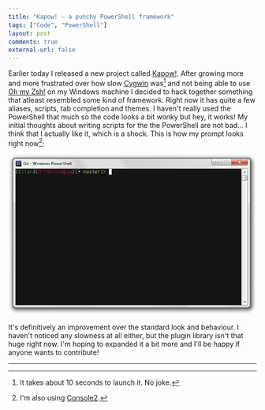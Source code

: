 ```yaml
---
title: "Kapow! – a punchy PowerShell framework"
tags: ["Code", "PowerShell"]
layout: post
comments: true
external-url: false
---
```


Earlier today I released a new project called [Kapow!](https://github.com/gummesson/kapow). After growing more and more frustrated over how slow [Cygwin](http://www.cygwin.com/) was[^20130826-1] and not being able to use [Oh my Zsh!](https://github.com/robbyrussell/oh-my-zsh) on my Windows machine I decided to hack together something that atleast resembled some kind of framework. Right now it has quite a few aliases, scripts, tab completion and themes. I haven't really used the PowerShell that much so the code looks a bit wonky but hey, it works! My initial thoughts about writing scripts for the the PowerShell are not bad... I think that I actually like it, which is a shock. This is how my prompt looks right now[^20130826-2]:

![Kapow! with the Punchy theme](/images/blog/2013-08-26-kapow-punchy-theme.png)

It's definitively an improvement over the standard look and behaviour. I haven't noticed any slowness at all either, but the plugin library isn't that huge right now. I'm hoping to expanded it a bit more and I'll be happy if anyone wants to contribute!

***

[^20130826-1]: It takes about 10 seconds to launch it. No joke.
[^20130826-2]: I'm also using [Console2](http://sourceforge.net/projects/console/).
